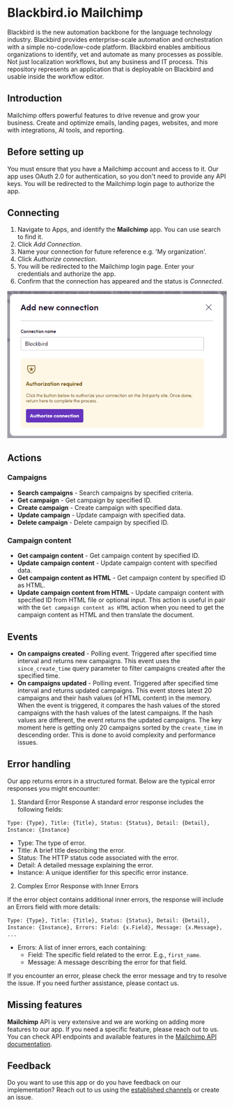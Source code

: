 # Blackbird.io Mailchimp

Blackbird is the new automation backbone for the language technology industry. Blackbird provides enterprise-scale automation and orchestration with a simple no-code/low-code platform. Blackbird enables ambitious organizations to identify, vet and automate as many processes as possible. Not just localization workflows, but any business and IT process. This repository represents an application that is deployable on Blackbird and usable inside the workflow editor.

## Introduction

Mailchimp offers powerful features to drive revenue and grow your business. Create and optimize emails, landing pages, websites, and more with integrations, AI tools, and reporting.

<!-- begin docs -->

## Before setting up

You must ensure that you have a Mailchimp account and access to it. Our app uses OAuth 2.0 for authentication, so you don't need to provide any API keys. You will be redirected to the Mailchimp login page to authorize the app.

## Connecting

1. Navigate to Apps, and identify the **Mailchimp** app. You can use search to find it.
2. Click _Add Connection_.
3. Name your connection for future reference e.g. 'My organization'.
4. Click _Authorize connection_.
5. You will be redirected to the Mailchimp login page. Enter your credentials and authorize the app.
6. Confirm that the connection has appeared and the status is _Connected_.

![Connection](image/README/connection.png)

## Actions

### Campaigns

- **Search campaigns** - Search campaigns by specified criteria.
- **Get campaign** - Get campaign by specified ID.
- **Create campaign** - Create campaign with specified data.
- **Update campaign** - Update campaign with specified data.
- **Delete campaign** - Delete campaign by specified ID.

### Campaign content

- **Get campaign content** - Get campaign content by specified ID.
- **Update campaign content** - Update campaign content with specified data.
- **Get campaign content as HTML** - Get campaign content by specified ID as HTML.
- **Update campaign content from HTML** - Update campaign content with specified ID from HTML file or optional input. This action is useful in pair with the `Get campaign content as HTML` action when you need to get the campaign content as HTML and then translate the document.

## Events

- **On campaigns created** - Polling event. Triggered after specified time interval and returns new campaigns. This event uses the `since_create_time` query parameter to filter campaigns created after the specified time.
- **On campaigns updated** - Polling event. Triggered after specified time interval and returns updated campaigns. This event stores latest 20 campaigns and their hash values (of HTML content) in the memory. When the event is triggered, it compares the hash values of the stored campaigns with the hash values of the latest campaigns. If the hash values are different, the event returns the updated campaigns. The key moment here is getting only 20 campaigns sorted by the `create_time` in descending order. This is done to avoid complexity and performance issues.

## Error handling

Our app returns errors in a structured format. Below are the typical error responses you might encounter:

1. Standard Error Response
   A standard error response includes the following fields:
```
Type: {Type}, Title: {Title}, Status: {Status}, Detail: {Detail}, Instance: {Instance}
```

- Type: The type of error.
- Title: A brief title describing the error.
- Status: The HTTP status code associated with the error.
- Detail: A detailed message explaining the error.
- Instance: A unique identifier for this specific error instance.

2. Complex Error Response with Inner Errors

If the error object contains additional inner errors, the response will include an Errors field with more details:

```
Type: {Type}, Title: {Title}, Status: {Status}, Detail: {Detail}, Instance: {Instance}, Errors: Field: {x.Field}, Message: {x.Message}, ...
```

- Errors: A list of inner errors, each containing:
  - Field: The specific field related to the error. E.g., `first_name`.
  - Message: A message describing the error for that field.

If you encounter an error, please check the error message and try to resolve the issue. If you need further assistance, please contact us.

## Missing features

**Mailchimp** API is very extensive and we are working on adding more features to our app. If you need a specific feature, please reach out to us. You can check API endpoints and available features in the [Mailchimp API documentation](https://mailchimp.com/developer/marketing/api/root/).

## Feedback

Do you want to use this app or do you have feedback on our implementation? Reach out to us using the [established channels](https://www.blackbird.io/) or create an issue.

<!-- end docs -->

